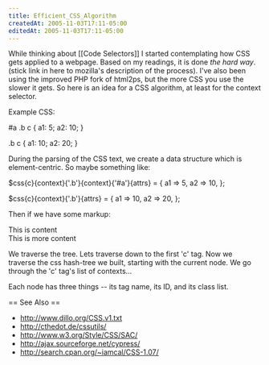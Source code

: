 ```yaml
---
title: Efficient_CSS_Algorithm
createdAt: 2005-11-03T17:11-05:00
editedAt: 2005-11-03T17:11-05:00
---
```


While thinking about [[Code Selectors]] I started contemplating how CSS gets applied to a webpage. Based on my readings, it is done <i>the hard way</i>. (stick link in here to mozilla's description of the process). I've also been using the improved PHP fork of html2ps, but the more CSS you use the slower it gets. So here is an idea for a CSS algorithm, at least for the context selector.

Example CSS:

  #a .b c {
    a1: 5;
    a2: 10;
  }

  .b c {
    a1: 10;
    a2: 20;
  }

During the parsing of the CSS text, we create a data structure which is element-centric. So maybe something like:

  $css{c}{context}{'.b'}{context}{'#a'}{attrs} = {
    a1 => 5,
    a2 => 10,
  };

  $css{c}{context}{'.b'}{attrs} = {
    a1 => 10,
    a2 => 20,
  };

Then if we have some markup:

  <div id="a">
    <div class="b">
      <c>This is content</c>
    </div>
  </div>
  <div class="b">
    <c>This is more content</c>
  </div>

We traverse the tree. Lets traverse down to the first 'c' tag. Now we traverse the css hash-tree we built, starting with the current node. We go through the 'c' tag's list of contexts...

Each node has three things -- its tag name, its ID, and its class list.

== See Also ==
* http://www.dillo.org/CSS.v1.txt
* http://cthedot.de/cssutils/
* http://www.w3.org/Style/CSS/SAC/
* http://ajax.sourceforge.net/cypress/
* http://search.cpan.org/~iamcal/CSS-1.07/


